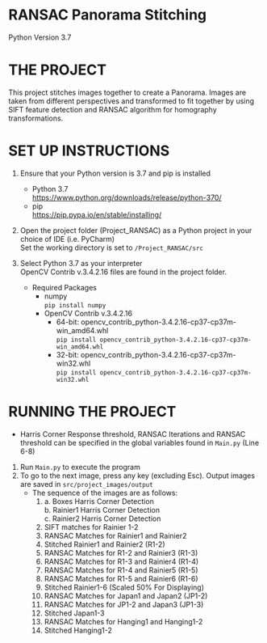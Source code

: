 # RANSAC Panorama Stitching

Python Version 3.7

# THE PROJECT
This project stitches images together to create a Panorama. Images are taken from different perspectives and transformed to fit together by using SIFT feature detection and RANSAC algorithm for homography transformations.

# SET UP INSTRUCTIONS
1.	Ensure that your Python version is 3.7 and pip is installed
    * Python 3.7<br>https://www.python.org/downloads/release/python-370/
    * pip<br>https://pip.pypa.io/en/stable/installing/

2. 	Open the project folder (Project_RANSAC) as a Python project in your choice of IDE (i.e. PyCharm)
    <br>Set the working directory is set to `/Project_RANSAC/src`

3.	Select Python 3.7 as your interpreter
<br> OpenCV Contrib v.3.4.2.16 files are found in the project folder.
    * Required Packages
        * numpy
        <br>`pip install numpy`
        * OpenCV Contrib v.3.4.2.16
            * 64-bit: opencv_contrib_python-3.4.2.16-cp37-cp37m-win_amd64.whl
            <br>`pip install opencv_contrib_python-3.4.2.16-cp37-cp37m-win_amd64.whl`
            * 32-bit: opencv_contrib_python-3.4.2.16-cp37-cp37m-win32.whl
            <br>`pip install opencv_contrib_python-3.4.2.16-cp37-cp37m-win32.whl`

# RUNNING THE PROJECT
* Harris Corner Response threshold, RANSAC Iterations and RANSAC threshold can be specified in the global variables found in `Main.py` (Line 6-8)
1.	Run `Main.py` to execute the program
2.	To go to the next image, press any key (excluding Esc). Output images are saved in `src/project_images/output`
	* The sequence of the images are as follows:
		1.	a. Boxes Harris Corner Detection 				
			b. Rainier1 Harris Corner Detection 			
			c. Rainier2 Harris Corner Detection 			
		2. SIFT matches for Rainier 1-2 				
		3. RANSAC Matches for Rainier1 and Rainier2 		
		4. Stitched Rainier1 and Rainier2 (R1-2) 			
		5. RANSAC Matches for R1-2 and Rainier3 (R1-3)
		6. RANSAC Matches for R1-3 and Rainier4 (R1-4)
		7. RANSAC Matches for R1-4 and Rainier5 (R1-5)
		8. RANSAC Matches for R1-5 and Rainier6 (R1-6)
		9. Stitched Rainier1-6	(Scaled 50% For Displaying) 
		10. RANSAC Matches for Japan1 and Japan2 (JP1-2) 	
		11. RANSAC Matches for JP1-2 and Japan3 (JP1-3)		
		12. Stitched Japan1-3 								
		13. RANSAC Matches for Hanging1 and Hanging1-2		
		14. Stitched Hanging1-2						

